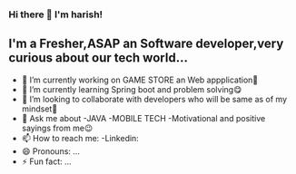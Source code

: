 ### Hi there 👋 I'm harish!

## I'm a Fresher,ASAP an Software developer,very curious about our tech world...


- 🔭 I’m currently working on GAME STORE an Web appplication🧐
- 🌱 I’m currently learning Spring boot and problem solving😋
- 👯 I’m looking to collaborate with developers who will be same as of my mindset🤪
- 💬 Ask me about 
  -JAVA
  -MOBILE TECH
  -Motivational and positive sayings from me😉
- 📫 How to reach me: 
 -Linkedin: 
- 😄 Pronouns: ...
- ⚡ Fun fact: ...
